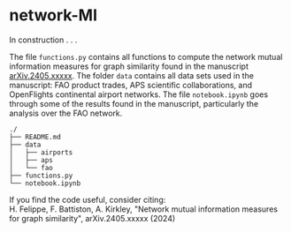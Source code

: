 # network-MI

In construction . . .

The file `functions.py` contains all functions to compute the network mutual information measures for graph similarity 
found in the manuscript [arXiv.2405.xxxxx](https://arxiv.org/list/physics.soc-ph/recent).
The folder `data` contains all data sets used in the manuscript: FAO product trades, APS scientific collaborations, 
and OpenFlights continental airport networks. The file `notebook.ipynb` goes through some of the results found in 
the manuscript, particularly the analysis over the FAO network.

```
./
├── README.md
├── data
│   ├── airports
│   ├── aps
│   └── fao
├── functions.py
└── notebook.ipynb
```

If you find the code useful, consider citing: <br>
H. Felippe, F. Battiston, A. Kirkley, "Network mutual information measures for graph similarity", arXiv.2405.xxxxx (2024)

